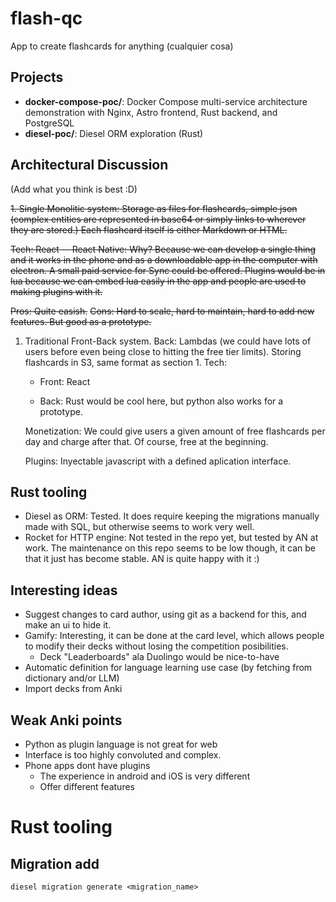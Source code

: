 # flash-qc

App to create flashcards for anything (cualquier cosa)

## Projects

- **docker-compose-poc/**: Docker Compose multi-service architecture demonstration with Nginx, Astro frontend, Rust backend, and PostgreSQL
- **diesel-poc/**: Diesel ORM exploration (Rust)

## Architectural Discussion

(Add what you think is best :D)

~~1. Single Monolitic system: Storage as files for flashcards, simple json (complex entities are represented in base64 or simply links to wherever they are stored.) Each flashcard itself is either Markdown or HTML.~~

   ~~Tech: React -- React Native: Why? Because we can develop a single thing and it works in the phone and as a downloadable app in the computer with electron. A small paid service for Sync could be offered. Plugins would be in lua because we can embed lua easily in the app and people are used to making plugins with it.~~

   ~~Pros: Quite easish.~~
   ~~Cons: Hard to scale, hard to maintain, hard to add new features. But good as a prototype.~~

1. Traditional Front-Back system. Back: Lambdas (we could have lots of users before even being close to hitting the free tier limits). Storing flashcards in S3, same format as section 1.
    Tech:
    - Front: React

    - Back: Rust would be cool here, but python also works for a prototype.

    Monetization: We could give users a given amount of free flashcards per day and charge after that. Of course, free at the beginning.

    Plugins: Inyectable javascript with a defined aplication interface.

## Rust tooling

- Diesel as ORM:
    Tested. It does require keeping the migrations manually made with SQL, but otherwise seems to work very well.
- Rocket for HTTP engine:
    Not tested in the repo yet, but tested by AN at work. The maintenance on this repo seems to be low though, it can be that it just has become stable. AN is quite happy with it :)

## Interesting ideas

- Suggest changes to card author, using git as a backend for this, and make an ui to hide it.
- Gamify: Interesting, it can be done at the card level, which allows people to modify their decks without losing the competition posibilities.
  - Deck "Leaderboards" ala Duolingo would be nice-to-have
- Automatic definition for language learning use case (by fetching from dictionary and/or LLM)
- Import decks from Anki

## Weak Anki points

- Python as plugin language is not great for web
- Interface is too highly convoluted and complex.
- Phone apps dont have plugins
  - The experience in android and iOS is very different
  - Offer different features

# Rust tooling

## Migration add

`diesel migration generate <migration_name>`
